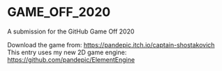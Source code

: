 # GAME_OFF_2020

A submission for the GitHub Game Off 2020

Download the game from: https://pandepic.itch.io/captain-shostakovich
This entry uses my new 2D game engine: https://github.com/pandepic/ElementEngine